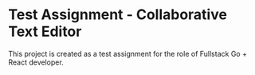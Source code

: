 Test Assignment - Collaborative Text Editor
===========================================

This project is created as a test assignment for the role of Fullstack Go + React developer.


